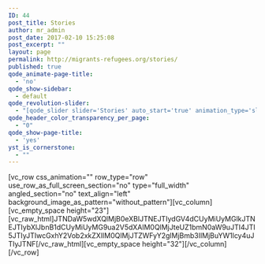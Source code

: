```yaml
---
ID: 44
post_title: Stories
author: mr_admin
post_date: 2017-02-10 15:25:08
post_excerpt: ""
layout: page
permalink: http://migrants-refugees.org/stories/
published: true
qode_animate-page-title:
  - 'no'
qode_show-sidebar:
  - default
qode_revolution-slider:
  - "[qode_slider slider='Stories' auto_start='true' animation_type='slide' slide_animation='6000' height='' responsive_height='yes' anchor='' show_navigation_arrows='no']"
qode_header_color_transparency_per_page:
  - "0"
qode_show-page-title:
  - 'yes'
yst_is_cornerstone:
  - ""
---
```

[vc_row css_animation="" row_type="row" use_row_as_full_screen_section="no" type="full_width" angled_section="no" text_align="left" background_image_as_pattern="without_pattern"][vc_column][vc_empty_space height="23"][vc_raw_html]JTNDaW5wdXQlMjB0eXBlJTNEJTIydGV4dCUyMiUyMGlkJTNEJTIybXlJbnB1dCUyMiUyMG9ua2V5dXAlM0QlMjJteUZ1bmN0aW9uJTI4JTI5JTIyJTIwcGxhY2Vob2xkZXIlM0QlMjJTZWFyY2glMjBmb3IlMjBuYW1lcy4uJTIyJTNF[/vc_raw_html][vc_empty_space height="32"][/vc_column][/vc_row]